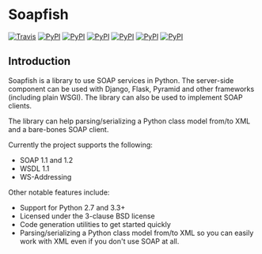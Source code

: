 Soapfish
========

[![Travis](https://img.shields.io/travis/FelixSchwarz/soapfish/master.svg)](https://travis-ci.org/FelixSchwarz/soapfish)
[![PyPI](https://img.shields.io/pypi/v/soapfish.svg)](https://pypi.python.org/pypi/soapfish)
[![PyPI](https://img.shields.io/pypi/l/soapfish.svg)](https://pypi.python.org/pypi/soapfish)
[![PyPI](https://img.shields.io/pypi/dm/soapfish.svg)](https://pypi.python.org/pypi/soapfish)
[![PyPI](https://img.shields.io/pypi/pyversions/soapfish.svg)](https://pypi.python.org/pypi/soapfish)
[![PyPI](https://img.shields.io/pypi/status/soapfish.svg)](https://pypi.python.org/pypi/soapfish)
[![PyPI](https://img.shields.io/pypi/wheel/soapfish.svg)](https://pypi.python.org/pypi/soapfish)

Introduction
------------

Soapfish is a library to use SOAP services in Python. The server-side component
can be used with Django, Flask, Pyramid and other frameworks (including plain
WSGI). The library can also be used to implement SOAP clients.

The library can help parsing/serializing a Python class model from/to XML
and a bare-bones SOAP client.

Currently the project supports the following:

- SOAP 1.1 and 1.2
- WSDL 1.1
- WS-Addressing

Other notable features include:

- Support for Python 2.7 and 3.3+
- Licensed under the 3-clause BSD license
- Code generation utilities to get started quickly
- Parsing/serializing a Python class model from/to XML so you can easily work
  with XML even if you don't use SOAP at all.

